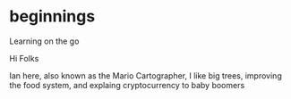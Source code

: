 # beginnings
Learning on the go

Hi Folks

Ian here, also known as the Mario Cartographer, I like big trees, improving the food system, and explaing cryptocurrency to baby boomers
